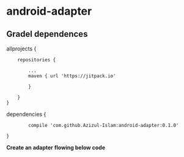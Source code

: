 # android-adapter

## Gradel dependences


allprojects {

		repositories {	
		
			...			
			maven { url 'https://jitpack.io' 
			
			}	
			
		}		
	}
  
  

dependencies 
       {
       
	        compile 'com.github.Azizul-Islam:android-adapter:0.1.0'	
		
	}
	
**Create an adapter flowing below code**
